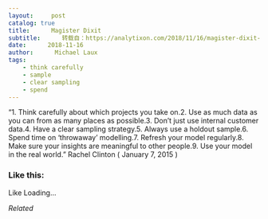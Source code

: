 ```yaml
---
layout:     post
catalog: true
title:      Magister Dixit
subtitle:      转载自：https://analytixon.com/2018/11/16/magister-dixit-1409/
date:      2018-11-16
author:      Michael Laux
tags:
    - think carefully
    - sample
    - clear sampling
    - spend
---
```


“1. Think carefully about which projects you take on.2. Use as much data as you can from as many places as possible.3. Don’t just use internal customer data.4. Have a clear sampling strategy.5. Always use a holdout sample.6. Spend time on ‘throwaway’ modelling.7. Refresh your model regularly.8. Make sure your insights are meaningful to other people.9. Use your model in the real world.” Rachel Clinton ( January 7, 2015 )





### Like this:

Like Loading...


*Related*

